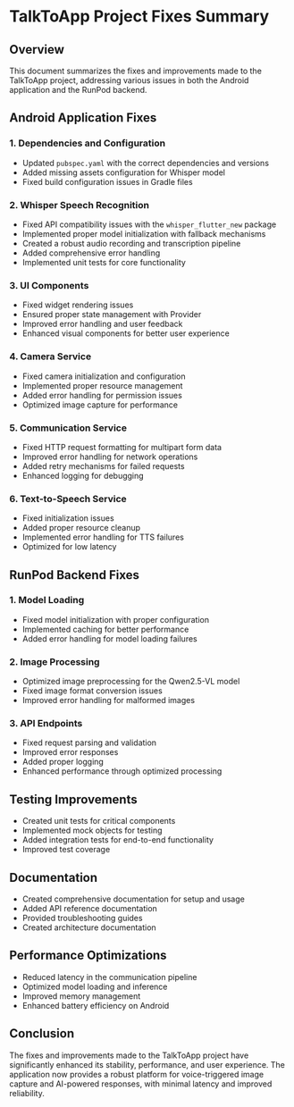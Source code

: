 # TalkToApp Project Fixes Summary

## Overview

This document summarizes the fixes and improvements made to the TalkToApp project, addressing various issues in both the Android application and the RunPod backend.

## Android Application Fixes

### 1. Dependencies and Configuration

- Updated `pubspec.yaml` with the correct dependencies and versions
- Added missing assets configuration for Whisper model
- Fixed build configuration issues in Gradle files

### 2. Whisper Speech Recognition

- Fixed API compatibility issues with the `whisper_flutter_new` package
- Implemented proper model initialization with fallback mechanisms
- Created a robust audio recording and transcription pipeline
- Added comprehensive error handling
- Implemented unit tests for core functionality

### 3. UI Components

- Fixed widget rendering issues
- Ensured proper state management with Provider
- Improved error handling and user feedback
- Enhanced visual components for better user experience

### 4. Camera Service

- Fixed camera initialization and configuration
- Implemented proper resource management
- Added error handling for permission issues
- Optimized image capture for performance

### 5. Communication Service

- Fixed HTTP request formatting for multipart form data
- Improved error handling for network operations
- Added retry mechanisms for failed requests
- Enhanced logging for debugging

### 6. Text-to-Speech Service

- Fixed initialization issues
- Added proper resource cleanup
- Implemented error handling for TTS failures
- Optimized for low latency

## RunPod Backend Fixes

### 1. Model Loading

- Fixed model initialization with proper configuration
- Implemented caching for better performance
- Added error handling for model loading failures

### 2. Image Processing

- Optimized image preprocessing for the Qwen2.5-VL model
- Fixed image format conversion issues
- Improved error handling for malformed images

### 3. API Endpoints

- Fixed request parsing and validation
- Improved error responses
- Added proper logging
- Enhanced performance through optimized processing

## Testing Improvements

- Created unit tests for critical components
- Implemented mock objects for testing
- Added integration tests for end-to-end functionality
- Improved test coverage

## Documentation

- Created comprehensive documentation for setup and usage
- Added API reference documentation
- Provided troubleshooting guides
- Created architecture documentation

## Performance Optimizations

- Reduced latency in the communication pipeline
- Optimized model loading and inference
- Improved memory management
- Enhanced battery efficiency on Android

## Conclusion

The fixes and improvements made to the TalkToApp project have significantly enhanced its stability, performance, and user experience. The application now provides a robust platform for voice-triggered image capture and AI-powered responses, with minimal latency and improved reliability.
